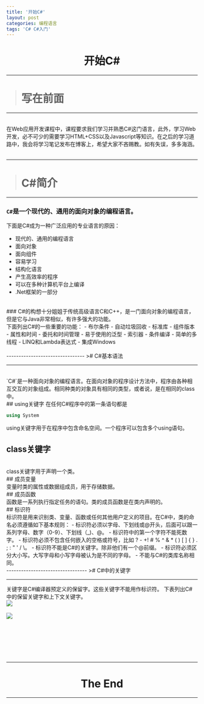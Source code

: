 ```yaml
---
title: '开始C#'
layout: post
categories: 编程语言
tags: 'C# C#入门'
---
```

# <center> 开始C# <center/>
-------------------------  
># 写在前面

------------------------------
<br/>
在Web应用开发课程中，课程要求我们学习并熟悉C#这门语言，此外，学习Web开发，必不可少的需要学习HTML+CSS以及Javascript等知识。在之后的学习道路中，我会将学习笔记发布在博客上，希望大家不吝赐教。如有失误，多多海涵。
<br/><br/>

-------------------------
># C#简介  

---------------------------  
### `C#`是一个现代的、通用的面向对象的编程语言。  
下面是C#成为一种广泛应用的专业语言的原因：  
- 现代的、通用的编程语言
- 面向对象 
- 面向组件
- 容易学习
- 结构化语言
- 产生高效率的程序
- 可以在多种计算机平台上编译
- .Net框架的一部分  
<br/>
### C#的构想十分姐姐于传统高级语言C和C++，是一门面向对象的编程语言，但是它与Java非常相似，有许多强大的功能。
<br/>
下面列出C#的一些重要的功能：
- 布尔条件
- 自动垃圾回收
- 标准库
- 组件版本
- 属性和时间
- 委托和时间管理
- 易于使用的泛型
- 索引器
- 条件编译
- 简单的多线程
- LINQ和Lambda表达式
- 集成Windows
<br/>
<br/>
--------------------------------  
># C#基本语法  

--------------------------------  
<br/>
`C#`是一种面向对象的编程语言。在面向对象的程序设计方法中，程序由各种相互交互的对象组成。相同种类的对象具有相同的类型，或者说，是在相同的class中。
<br/>
## using关键字
在任何C#程序中的第一条语句都是  

``` c#
using System 
```

using关键字用于在程序中包含命名空间。一个程序可以包含多个using语句。
<br/>
## class关键字  
<br/>
class关键字用于声明一个类。
<br/>
## 成员变量  
<br/>
变量时类的属性或数据组成员，用于存储数据。
<br/>
## 成员函数  
<br/>
函数是一系列执行指定任务的语句。类的成员函数是在类内声明的。
<br/>
## 标识符  
<br/>
标识符是用来识别类、变量、函数或任何其他用户定义的项目。在C#中，类的命名必须遵循如下基本规则：
- 标识符必须以字母、下划线或@开头，后面可以跟一系列字母、数字（0-9）、下划线（_)、@。
- 标识符中的第一个字符不能死数字。
- 标识符必须不包含任何嵌入的空格或符号，比如 ? - +! # % ^ & * ( ) [ ] { } . ; : " ' / \。
- 标识符不能是C#的关键字。除非他们有一个@前缀。
- 标识符必须区分大小写。大写字母和小写字母被认为是不同的字母。
- 不能与C#的类库名称相同。
<br/>
---------------------------------  
># C#中的关键字  

-----------------------------------  
关键字是C#编译器预定义的保留字。这些关键字不能用作标识符。
下表列出C#中的保留关键字和上下文关键字。
<br/>
![](https://i.imgur.com/R4T7YR5.png)
<br/><br/>
![](https://i.imgur.com/EUBsW5o.png)









<br/><br/><br/><br/><br/>

-------------------------------------
# <center>The End<center/>  
-------------------------------------